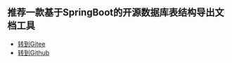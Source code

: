 ## 推荐一款基于SpringBoot的开源数据库表结构导出文档工具
- [转到Gitee](https://gitee.com/pomz/database-export)
- [转到Github](https://gitee.com/link?target=https%3A%2F%2Fgithub.com%2FPomZWJ%2Fdatabase-export)
